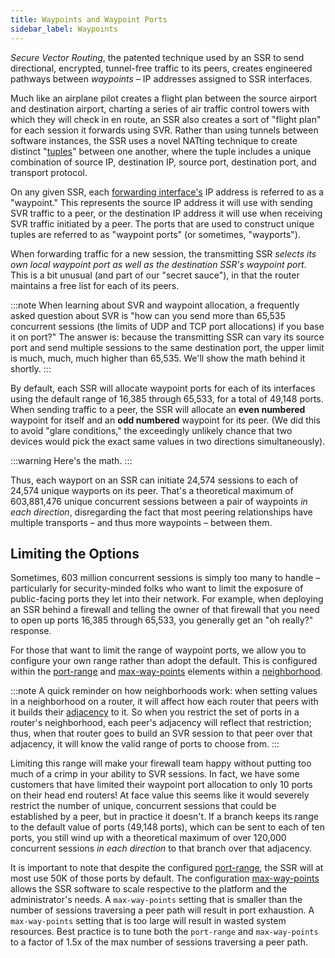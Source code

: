 ```yaml
---
title: Waypoints and Waypoint Ports
sidebar_label: Waypoints
---
```


*Secure Vector Routing*, the patented technique used by an SSR to send directional, encrypted, tunnel-free traffic to its peers, creates engineered pathways between *waypoints* – IP addresses assigned to SSR interfaces.

Much like an airplane pilot creates a flight plan between the source airport and destination airport, charting a series of air traffic control towers with which they will check in en route, an SSR also creates a sort of "flight plan" for each session it forwards using SVR. Rather than using tunnels between software instances, the SSR uses a novel NATting technique to create distinct "[tuples](https://en.wikipedia.org/wiki/Tuple)" between one another, where the tuple includes a unique combination of source IP, destination IP, source port, destination port, and transport protocol.

On any given SSR, each [forwarding interface's](concepts_interface_types.md) IP address is referred to as a "waypoint." This represents the source IP address it will use with sending SVR traffic to a peer, or the destination IP address it will use when receiving SVR traffic initiated by a peer. The ports that are used to construct unique tuples are referred to as "waypoint ports" (or sometimes, "wayports").

When forwarding traffic for a new session, the transmitting SSR *selects its own local waypoint port as well as the destination SSR's waypoint port*. This is a bit unusual (and part of our "secret sauce"), in that the router maintains a free list for each of its peers.

:::note
When learning about SVR and waypoint allocation, a frequently asked question about SVR is "how can you send more than 65,535 concurrent sessions (the limits of UDP and TCP port allocations) if you base it on port?" The answer is: because the transmitting SSR can vary its source port and send multiple sessions to the same destination port, the upper limit is much, much, much higher than 65,535. We'll show the math behind it shortly.
:::

By default, each SSR will allocate waypoint ports for each of its interfaces using the default range of 16,385 through 65,533, for a total of 49,148 ports. When sending traffic to a peer, the SSR will allocate an **even numbered** waypoint for itself and an **odd numbered** waypoint for its peer. (We did this to avoid "glare conditions," the exceedingly unlikely chance that two devices would pick the exact same values in two directions simultaneously).

:::warning
Here's the math.
:::

Thus, each wayport on an SSR can initiate 24,574 sessions to each of 24,574 unique wayports on its peer. That's a theoretical maximum of 603,881,476 unique concurrent sessions between a pair of waypoints *in each direction*, disregarding the fact that most peering relationships have multiple transports – and thus more waypoints – between them.

## Limiting the Options

Sometimes, 603 million concurrent sessions is simply too many to handle – particularly for security-minded folks who want to limit the exposure of public-facing ports they let into their network. For example, when deploying an SSR behind a firewall and telling the owner of that firewall that you need to open up ports 16,385 through 65,533, you generally get an "oh really?" response.

For those that want to limit the range of waypoint ports, we allow you to configure your own range rather than adopt the default. This is configured within the [port-range](config_reference_guide.md#port-range) and [max-way-points](config_reference_guide.md#max-way-points) elements within a [neighborhood](config_reference_guide.md#neighborhood).

:::note
A quick reminder on how neighborhoods work: when setting values in a neighborhood on a router, it will affect how each router that peers with it builds their [adjacency](config_reference_guide.md#adjacency) to it. So when you restrict the set of ports in a router's neighborhood, each peer's adjacency will reflect that restriction; thus, when that router goes to build an SVR session to that peer over that adjacency, it will know the valid range of ports to choose from.
:::

Limiting this range will make your firewall team happy without putting too much of a crimp in your ability to SVR sessions. In fact, we have some customers that have limited their waypoint port allocation to only 10 ports on their head end routers! At face value this seems like it would severely restrict the number of unique, concurrent sessions that could be established by a peer, but in practice it doesn't. If a branch keeps its range to the default value of ports (49,148 ports), which can be sent to each of ten ports, you still wind up with a theoretical maximum of over 120,000 concurrent sessions *in each direction* to that branch over that adjacency.

It is important to note that despite the configured [port-range](config_reference_guide.md#port-range), the SSR will at most use 50K of those ports by default. The configuration [max-way-points](config_reference_guide.md#max-way-points) allows the SSR software to scale respective to the platform and the administrator's needs. A `max-way-points` setting that is smaller than the number of sessions traversing a peer path will result in port exhaustion. A `max-way-points` setting that is too large will result in wasted system resources. Best practice is to tune both the `port-range` and `max-way-points` to a factor of 1.5x of the max number of sessions traversing a peer path.
